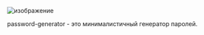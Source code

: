 ![изображение](https://github.com/user-attachments/assets/dd9ec2de-cf6b-46a1-a708-c053c633e5ec)

password-generator - это минималистичный генератор паролей.

